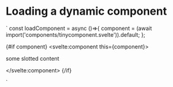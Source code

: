# Loading a dynamic component
`
  const loadComponent = async ()=>{
    component = (await import('components/tinycomponent.svelte')).default;
  };

{#if component}
  <svelte:component this={component}>
    <p>some slotted content</p>
  </svelte:component>
{/if}

`